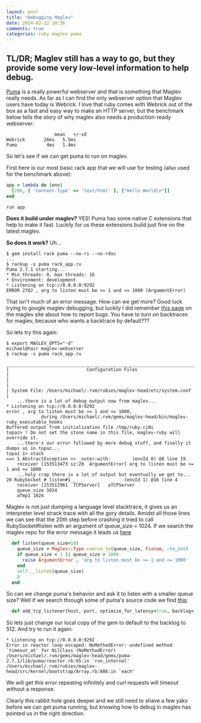 ```yaml
---
layout: post
title: "Debugging Maglev"
date: 2014-02-22 10:36
comments: true
categories: ruby maglev puma
---
```


## TL/DR; Maglev still has a way to go, but they provide some very low-level information to help debug.

[Puma](http://puma.io/) is a really powerful webserver and that is something that Maglev really needs. As far as I can find the only webserver option that Maglev users have today is Webrick. I love that ruby comes with Webrick out of the box as a fast and easy way to make an HTTP server, but the benchmark below tells the story of why maglev also needs a production-ready webserver:

```text Ruby 2.1.0 hello world rack app benchmark, 1000 requests, 10 at a time
                  mean   +/-sd
Webrick       26ms   5.5ms
Puma           4ms   1.4ms
```

So let's see if we can get puma to run on maglev.

First here is our most basic rack app that we will use for testing (also used for the benchmark above):

```ruby hello world rack app
app = lambda do |env| 
  [200, { 'Content-Type' => 'text/html' }, ["Hello World\n"]]
end 

run app
```

**Does it build under maglev?** YES! Puma has some native C extensions that help to make it fast. Luckily for us these extensions build just fine on the latest maglev.

**So does it work?** Uh...

```text maglev rackup with puma
$ gem install rack puma --no-ri --no-rdoc
...
$ rackup -s puma rack_app.ru
Puma 2.7.1 starting...
* Min threads: 0, max threads: 16
* Environment: development
* Listening on tcp://0.0.0.0:9292
ERROR 2702 , arg to listen must be >= 1 and <= 1000 (ArgumentError)
```

That isn't much of an error message. How can we get more? Good luck trying to google maglev debugging, but luckily I did remember [this page](http://maglev.github.io/docs/issue_tracking.html#stack_traces) on the maglev site about how to report bugs. You have to _turn on_ backtraces for maglev, because who wants a backtrace by default???

So lets try this again:

```text maglev rack with puma + backtraces
$ export MAGLEV_OPTS="-d"
michael@hair maglev-webserver
$ rackup -s puma rack_app.ru
 _____________________________________________________________________________
|                             Configuration Files                             |
|                                                                             |
| System File: /Users/michael/.rvm/rubies/maglev-head/etc/system.conf         |
    ...there is a lot of debug output now from maglev...
* Listening on tcp://0.0.0.0:9292
error , arg to listen must be >= 1 and <= 1000,
             during /Users/michael/.rvm/gems/maglev-head/bin/maglev-ruby_executable_hooks
Buffered output from initialization file /tmp/ruby.ciNi
topaz> ! Do not set the stone name in this file, maglev-ruby will override it.
    ...there's our error followed by more debug stuff, and finally it dumps us in topaz...
topaz 1> stack
==> 1 AbstractException >> _outer:with:        (envId 0) @8 line 19
    receiver [153513473 sz:20  ArgumentError] arg to listen must be >= 1 and <= 1000
    ...holy crap there is a lot of output but eventually we get to...
20 RubySocket # listen#1__                  (envId 1) @16 line 4
    receiver [153512961  TCPServer]   aTCPServer
    queue_size 1024
    aTmp1 1024
```

Maglev is not just dumping a language level stacktrace, it gives us an interpreter level strack trace with all the gory details. Amidst all those lines we can see that the 20th step before crashing it tried to call RubySocket#listen with an argument of queue_size = 1024. If we search the maglev repo for the error message it leads us [here](https://github.com/MagLev/maglev/blob/75bb360ac79c014c9ada02d47f2bb240186c6f92/src/kernel/bootstrap/Socket.rb#L361)

```ruby src/kernel/bootstrap/Socket.rb
  def listen(queue_size=10)
    queue_size = Maglev::Type.coerce_to(queue_size, Fixnum, :to_int)
    if queue_size < 1 || queue_size > 1000
      raise ArgumentError , 'arg to listen must be >= 1 and <= 1000'
    end
    self.__listen(queue_size)
    0
  end
```

So can we change puma's behavior and ask it to listen with a smaller queue size? Well if we search through some of puma's source code we find [this](https://github.com/puma/puma/blob/4b866671dd2c604a4138f9b34e14fd98948ed52c/lib/puma/binder.rb#L193):

```ruby lib/puma/binder.rb
  def add_tcp_listener(host, port, optimize_for_latency=true, backlog=1024)
```

So lets just change our local copy of the gem to default to the backlog to 512. And try to run it again:

```text maglev rack with puma (backlog=512) + backtraces
* Listening on tcp://0.0.0.0:9292
Error in reactor loop escaped: NoMethodError: undefined method `timeout_at' for NilClass (NoMethodError)
/Users/michael/.rvm/gems/maglev-head/gems/puma-2.7.1/lib/puma/reactor.rb:65:in `run_internal'
/Users/michael/.rvm/rubies/maglev-head/src/kernel/bootstrap/Array.rb:886:in `each'
```

We will get this error repeating infinitely and curl requests will timeout without a response.

Clearly this rabbit hole goes deeper and we still need to shave a few yaks before we can get puma running, but knowing how to debug in maglev has pointed us in the right direction.
